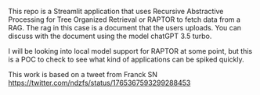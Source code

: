 This repo is a Streamlit application that uses Recursive Abstractive Processing for Tree Organized Retrieval or RAPTOR to fetch data from a RAG. The rag in this case is a document that the users uploads. You can discuss with the document using the model chatGPT 3.5 turbo. 

I will be looking into local model support for RAPTOR at some point, but this is a POC to check to see what kind of applications can be spiked quickly. 


This work is based on a tweet from Franck SN
https://twitter.com/ndzfs/status/1765367593299288453